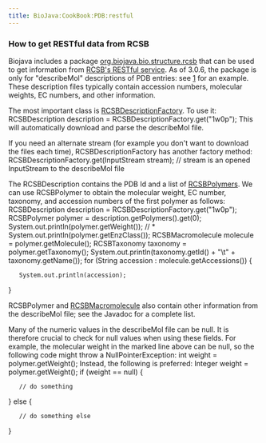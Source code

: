 ```yaml
---
title: BioJava:CookBook:PDB:restful
---
```


### How to get RESTful data from RCSB

Biojava includes a package
[org.biojava.bio.structure.rcsb](http://www.biojava.org/docs/api/org/biojava/bio/structure/rcsb/package-summary.html)
that can be used to get information from [RCSB's RESTful
service](http://www.pdb.org/pdb/software/rest.do). As of 3.0.6, the
package is only for "describeMol" descriptions of PDB entries: see
[1](http://www.pdb.org/pdb/rest/describeMol?structureId=4hhb) for an
example. These description files typically contain accession numbers,
molecular weights, EC numbers, and other information.

The most important class is
[RCSBDescriptionFactory](http://www.biojava.org/docs/api/org/biojava/bio/structure/rcsb/RCSBDescriptionFactory.html).
To use it: <java> RCSBDescription description =
RCSBDescriptionFactory.get("1w0p"); </java> This will automatically
download and parse the describeMol file.

If you need an alternate stream (for example you don't want to download
the files each time), RCSBDescriptionFactory has another factory method:
<java> RCSBDescriptionFactory.get(InputStream stream); // stream is an
opened InputStream to the describeMol file </java>

The RCSBDescription contains the PDB Id and a list of
[RCSBPolymers](http://www.biojava.org/docs/api/org/biojava/bio/structure/rcsb/RCSBPolymer.html).
We can use RCSBPolymer to obtain the molecular weight, EC number,
taxonomy, and accession numbers of the first polymer as follows: <java>
RCSBDescription description = RCSBDescriptionFactory.get("1w0p");
RCSBPolymer polymer = description.getPolymers().get(0);
System.out.println(polymer.getWeight()); // \*
System.out.println(polymer.getEnzClass()); RCSBMacromolecule molecule =
polymer.getMolecule(); RCSBTaxonomy taxonomy = polymer.getTaxonomy();
System.out.println(taxonomy.getId() + "\\t" + taxonomy.getName()); for
(String accession : molecule.getAccessions()) {

`   System.out.println(accession);`

} </java>

RCSBPolymer and
[RCSBMacromolecule](http://www.biojava.org/docs/api/org/biojava/bio/structure/rcsb/RCSBMacromolecule)
also contain other information from the describeMol file; see the
Javadoc for a complete list.

Many of the numeric values in the describeMol file can be null. It is
therefore crucial to check for null values when using these fields. For
example, the molecular weight in the marked line above can be null, so
the following code might throw a NullPointerException: <java> int weight
= polymer.getWeight(); </java> Instead, the following is preferred:
<java> Integer weight = polymer.getWeight(); if (weight == null) {

`   // do something`

} else {

`   // do something else`

} </java>
